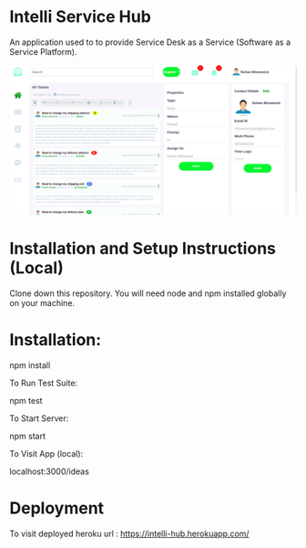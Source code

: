 
# Intelli Service Hub

An application used to  to provide Service Desk as a Service (Software as a Service Platform). 


![WEBSITE!](/src/assets/website-image.png)

# Installation and Setup Instructions (Local)

Clone down this repository. You will need node and npm installed globally on your machine.

# Installation:

npm install

To Run Test Suite:

npm test

To Start Server:

npm start

To Visit App (local):

localhost:3000/ideas

# Deployment

To visit deployed heroku url : https://intelli-hub.herokuapp.com/